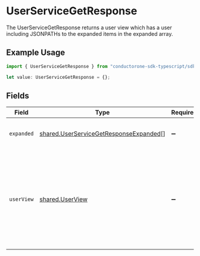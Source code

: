 # UserServiceGetResponse

The UserServiceGetResponse returns a user view which has a user including JSONPATHs to the expanded items in the expanded array.

## Example Usage

```typescript
import { UserServiceGetResponse } from "conductorone-sdk-typescript/sdk/models/shared";

let value: UserServiceGetResponse = {};
```

## Fields

| Field                                                                                                               | Type                                                                                                                | Required                                                                                                            | Description                                                                                                         |
| ------------------------------------------------------------------------------------------------------------------- | ------------------------------------------------------------------------------------------------------------------- | ------------------------------------------------------------------------------------------------------------------- | ------------------------------------------------------------------------------------------------------------------- |
| `expanded`                                                                                                          | [shared.UserServiceGetResponseExpanded](../../../sdk/models/shared/userservicegetresponseexpanded.md)[]             | :heavy_minus_sign:                                                                                                  | List of serialized related objects.                                                                                 |
| `userView`                                                                                                          | [shared.UserView](../../../sdk/models/shared/userview.md)                                                           | :heavy_minus_sign:                                                                                                  | The UserView object provides a user response object, as well as JSONPATHs to related objects provided by expanders. |
